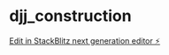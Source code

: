 # djj_construction

[Edit in StackBlitz next generation editor ⚡️](https://stackblitz.com/~/github.com/IzaanQaiser/djj_construction)